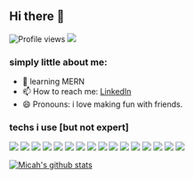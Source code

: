 ## Hi there 👋


![Profile views](https://gpvc.arturio.dev/faruqismael)  <img src="https://img.shields.io/github/followers/micahtilahun?label=Follow" style=" float:left, margin-right:10px" />
### simply little about me:


- 🌱  learning  MERN
- 📫 How to reach me: [LinkedIn](https://www.linkedin.com/in/faruq-ismael-47a40519a/)
- 😄 Pronouns: i love making fun with friends.


  
<h3>techs i use [but not expert]</h3>

<img src = "https://img.shields.io/badge/-HTML5-E34F26?style=flat&logo=html5&logoColor=white"> <img src = "https://img.shields.io/badge/-CSS3-1572B6?style=flat&logo=css3&logoColor=white">
<img src="https://img.shields.io/badge/-Bootstrap-563D7C?style=flat&logo=bootstrap&logoColor=white">
<img src="https://img.shields.io/badge/-Tailwindcss-3C873A?style=flat&logo=tailwindcss&logoColor=white">
<img src="https://img.shields.io/badge/-Python-eed718?style=flat&logo=python&logoColor=ffffff">
<img src="https://img.shields.io/badge/-JavaScript-eed718?style=flat&logo=javascript&logoColor=ffffff">
<img src="https://img.shields.io/badge/-Typescript-eed718?style=flat&logo=typescript&logoColor=ffffff">
<img src="https://img.shields.io/badge/-Django-eed718?style=flat&logo=django&logoColor=ffffff">
<img src="https://img.shields.io/badge/-ReactJS-eed718?style=flat&logo=react.js&logoColor=ffffff">
<img src="https://img.shields.io/badge/-SQL-F29111?style=flat&logo=mysql&logoColor=FFFFFF">
<img src="https://img.shields.io/badge/-Firebase-FFA611?style=flat&logo=firebase&logoColor=FFFFFF">
<img src="http://img.shields.io/badge/-Git-F1502F?style=flat&logo=git&logoColor=FFFFFF">
<img src="http://img.shields.io/badge/-Github-000000?style=flat&logo=github&logoColor=FFFFFF">
<img src="http://img.shields.io/badge/-VS%20Code-007ACC?style=flat&logo=visual%20studio%20code&logoColor=white">
<img src="http://img.shields.io/badge/-Netlify-430098?style=flat&logo=netlify&logoColor=white">
<img src="http://img.shields.io/badge/vuejs%20-%2335495e.svg?&style=for-the-badge&logo=vue.js&logoColor=%234FC08D"/>



[![Micah's github stats](https://github-readme-stats.vercel.app/api?username=micahtilahun&count_private=true&theme=tokyonight&show_icons=true)](https://github.com/abdu4188/github-readme-stats)
